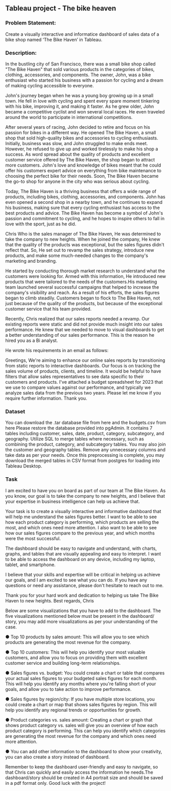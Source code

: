 ## Tableau project - The bike heaven
### Problem Statement:
Create a visually interactive and informatice dashboard of sales data of a bike shop named ‘The Bike Haven’ in Tableau.
### Description: 
In the bustling city of San Francisco, there was a small bike shop called "The Bike Haven" that sold various products in the categories of bikes, clothing, accessories, and components. The owner, John, was a bike enthusiast who started his business with a passion for cycling and a dream of making cycling accessible to everyone. 

John's journey began when he was a young boy growing up in a small town. He fell in love with cycling and spent every spare moment tinkering with his bike, improving it, and making it faster. As he grew older, John became a competitive cyclist and won several local races. He even traveled around the world to participate in international competitions. 

After several years of racing, John decided to retire and focus on his passion for bikes in a different way. He opened The Bike Haven, a small shop that sold high-quality bikes and accessories to cycling enthusiasts. Initially, business was slow, and John struggled to make ends meet. However, he refused to give up and worked tirelessly to make his shop a success. As word spread about the quality of products and excellent customer service offered by The Bike Haven, the shop began to attract more customers. John's love and knowledge of bikes meant that he could offer his customers expert advice on everything from bike maintenance to choosing the perfect bike for their needs. Soon, The Bike Haven became the go-to shop for anyone in the city who was serious about cycling. 

Today, The Bike Haven is a thriving business that offers a wide range of products, including bikes, clothing, accessories, and components. John has even opened a second shop in a nearby town, and he continues to expand his business, making sure that every cycling enthusiast has access to the best products and advice. The Bike Haven has become a symbol of John's passion and commitment to cycling, and he hopes to inspire others to fall in love with the sport, just as he did. 

Chris Who is the sales manager of The Bike Haven, He was determined to take the company to new heights. When he joined the company, He knew that the quality of the products was exceptional, but the sales figures didn't reflect that. So, He set out to revamp the sales strategy, introduce new products, and make some much-needed changes to the company's marketing and branding.

He started by conducting thorough market research to understand what the customers were looking for. Armed with this information, He introduced new products that were tailored to the needs of the customers.His marketing team launched several successful campaigns that helped to increase the company's visibility and reach. As a result of his efforts, the sales figures began to climb steadily. Customers began to flock to The Bike Haven, not just because of the quality of the products, but because of the exceptional customer service that his team provided.

Recently, Chris realized that our sales reports needed a revamp. Our existing reports were static and did not provide much insight into our sales performance. He knew that we needed to move to visual dashboards to get a better understanding of our sales performance. This is the reason he hired you as a Bi analyst. 

He wrote his requirements in an email as follows: 

Greetings,
We're aiming to enhance our online sales reports by transitioning from static reports to interactive dashboards. Our focus is on tracking the sales volume of products, clients, and timeline. It would be helpful to have filters that allow sales representatives to see data specific to their customers and products. I've attached a budget spreadsheet for 2023 that we use to compare values against our performance, and typically we analyze sales data from the previous two years. Please let me know if you require further information. 
Thank you.
### Dataset
You can download the .tar database file from here and the budgets.csv from here Please restore the database provided into pgAdmin. It contains 7 tables including customer, sales, date, product, category, subcategory, and geography. Utilize SQL to merge tables where necessary, such as combining the product, category, and subcategory tables. You may also join the customer and geography tables. Remove any unnecessary columns and take data as per your needs. Once this preprocessing is complete, you may download the merged tables in CSV format from postgres for loading into Tableau Desktop.
### Task
I am excited to have you on board as part of our team at The Bike Haven. As you know, our goal is to take the company to new heights, and I believe that your expertise in business intelligence can help us achieve that. 

Your task is to create a visually interactive and informative dashboard that will help me understand the sales figures better. I want to be able to see how each product category is performing, which products are selling the most, and which ones need more attention. I also want to be able to see how our sales figures compare to the previous year, and which months were the most successful.

The dashboard should be easy to navigate and understand, with charts, graphs, and tables that are visually appealing and easy to interpret. I want to be able to access the dashboard on any device, including my laptop, tablet, and smartphone.

I believe that your skills and expertise will be critical in helping us achieve our goals, and I am excited to see what you can do. If you have any questions or need any assistance, please don't hesitate to reach out to me.

Thank you for your hard work and dedication to helping us take The Bike Haven to new heights.
Best regards,
Chris


Below are some visualizations that you have to add to the dashboard. The five visualizations mentioned below must be present in the dashboard/ story, you may add more visualizations as per your understanding of the case.

● Top 10 products by sales amount: This will allow you to see which products are generating the most revenue for the company.

● Top 10 customers: This will help you identify your most valuable customers, and allow you to focus on providing them with excellent customer service and building long-term relationships.

● Sales figures vs. budget: You could create a chart or table that compares your actual sales figures to your budgeted sales figures for each month. This will help you identify any months where you're falling short of your goals, and allow you to take action to improve performance.

● Sales figures by region/city: If you have multiple store locations, you could create a chart or map that shows sales figures by region. This will help you identify any regional trends or opportunities for growth.

● Product categories vs. sales amount: Creating a chart or graph that shows product category vs. sales will give you an overview of how each product category is performing. This can help you identify which categories are generating the most revenue for the company and which ones need more attention.

● You can add other information to the dashboard to show your creativity, you can also create a story instead of dashboard.

Remember to keep the dashboard user-friendly and easy to navigate, so that Chris can quickly and easily access the information he needs.The dashboard/story should be created in A4 portrait size and should be saved in a pdf format only. Good luck with the project!
###
